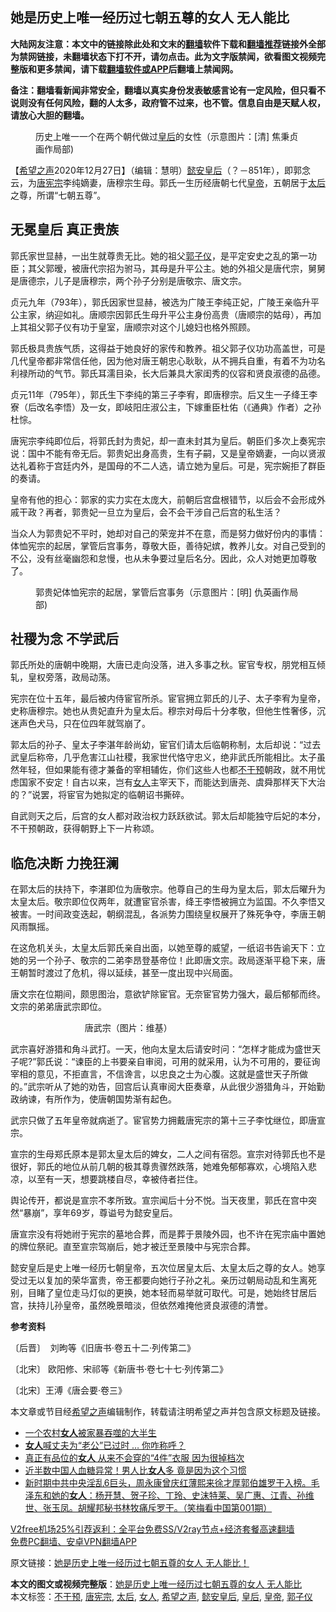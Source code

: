  <h2>她是历史上唯一经历过七朝五尊的女人 无人能比</h2> <p class="notice"><b>大陆网友注意：本文中的链接除此处和文末的<a href="https://github.com/bannedbook/fanqiang" >翻墙</a>软件下载和<a href="https://github.com/killgcd/justmysocks/blob/master/README.md">翻墙推荐</a>链接外全部为禁网链接，未翻墙状态下打不开，请勿点击。此为文字版禁闻，欲看图文视频完整版和更多禁闻，请下载<a href="https://github.com/bannedbook/fanqiang">翻墙软件或APP</a>后翻墙上禁闻网。</p><p>备注：翻墙看新闻非常安全，翻墙以真实身份发表敏感言论有一定风险，但只看不说则没有任何风险，翻的人太多，政府管不过来，也不管。信息自由是天赋人权，请放心大胆的翻墙。</b></p>  <div class="entry"> <figure><figcaption>历史上唯一一个在两个朝代做过<a href="https://www.bannedbook.org/bnews/tag/%e7%9a%87%e5%90%8e/" class="st_tag internal_tag" rel="tag" title="标签 皇后 下的日志">皇后</a>的女性（示意图片：[清]  焦秉贞画作局部)</figcaption></figure> <p>【<span class='wp_keywordlink_affiliate'><a href="https://www.soundofhope.org" title="希望之声" target="_blank">希望之声</a></span>2020年12月27日】（编辑：慧明）<a href="https://www.bannedbook.org/bnews/tag/%E6%87%BF%E5%AE%89%E7%9A%87%E5%90%8E/" class="st_tag internal_tag" rel="tag" title="标签 懿安皇后 下的日志">懿安皇后</a>（？－851年），即郭念云，为<a href="https://www.bannedbook.org/bnews/tag/%e5%94%90%e5%ae%aa%e5%ae%97/" class="st_tag internal_tag" rel="tag" title="标签 唐宪宗 下的日志">唐宪宗</a>李纯嫡妻，唐穆宗生母。郭氏一生历经唐朝七代<a href="https://www.bannedbook.org/bnews/tag/%e7%9a%87%e5%b8%9d/" class="st_tag internal_tag" rel="tag" title="标签 皇帝 下的日志">皇帝</a>，五朝居于<a href="https://www.bannedbook.org/bnews/tag/%e5%a4%aa%e5%90%8e/" class="st_tag internal_tag" rel="tag" title="标签 太后 下的日志">太后</a>之尊，所谓“七朝五尊”。</p> <h2>无冕皇后 真正贵族</h2> <p>郭氏家世显赫，一出生就尊贵无比。她的祖父<a href="https://www.bannedbook.org/bnews/tag/%e9%83%ad%e5%ad%90%e4%bb%aa/" class="st_tag internal_tag" rel="tag" title="标签 郭子仪 下的日志">郭子仪</a>，是平定安史之乱的第一功臣；其父郭暧，被唐代宗招为驸马，其母是升平公主。她的外祖父是唐代宗，舅舅是唐德宗，儿子是唐穆宗，两个孙子分别是唐敬宗、唐文宗。</p> <p>贞元九年（793年），郭氏因家世显赫，被选为广陵王李纯正妃，广陵王亲临升平公主家，纳迎如礼。唐顺宗因郭氏生母升平公主身份高贵（唐顺宗的姑母），再加上其祖父郭子仪有功于皇室，唐顺宗对这个儿媳妇也格外照顾。</p> <p>郭氏极具贵族气质，这得益于她良好的家传和教养。祖父郭子仪功功高盖世，可是几代皇帝都非常信任他，因为他对唐王朝忠心耿耿，从不拥兵自重，有着不为功名利禄所动的气节。郭氏耳濡目染，长大后兼具大家闺秀的仪容和贤良淑德的品德。</p> <p>贞元11年（795年），郭氏生下李纯的第三子李宥，即唐穆宗。后又生一子绛王李寮（后改名李悟）及一女，即岐阳庄淑公主，下嫁重臣杜佑（《通典》作者）之孙杜悰。</p> <p>唐宪宗李纯即位后，将郭氏封为贵妃，却一直未封其为皇后。朝臣们多次上奏宪宗说：国中不能有帝无后。郭贵妃出身高贵，生有子嗣，又是皇帝嫡妻，一向以贤淑达礼着称于宫廷内外，是国母的不二人选，请立她为皇后。可是，宪宗婉拒了群臣的奏请。</p>  <p>皇帝有他的担心：郭家的实力实在太庞大，前朝后宫盘根错节，以后会不会形成外戚干政？再者，郭贵妃一旦立为皇后，会不会干涉自己后宫的私生活？</p> <p>当众人为郭贵妃不平时，她却对自己的荣宠并不在意，而是努力做好份内的事情：体恤宪宗的起居，掌管后宫事务，尊敬大臣，善待妃嫔，教养儿女。对自己受到的不公，没有丝毫幽怨和怠慢，也从未争要过皇后名分。因此，众人对她更加尊敬了。</p> <figure><figcaption>郭贵妃体恤宪宗的起居，掌管后宫事务（示意图片：[明] 仇英画作局部)</figcaption></figure> <h2>社稷为念 不学武后</h2> <p>郭氏所处的唐朝中晚期，大唐已走向没落，进入多事之秋。宦官专权，朋党相互倾轧，皇权旁落，政局动荡。</p> <p>宪宗在位十五年，最后被内侍宦官所杀。宦官拥立郭氏的儿子、太子李宥为皇帝，史称唐穆宗。她也从贵妃直升为皇太后。穆宗对母后十分孝敬，但他生性奢侈，沉迷声色犬马，只在位四年就驾崩了。</p> <p>郭太后的孙子、皇太子李湛年龄尚幼，宦官们请太后临朝称制，太后却说：“过去武皇后称帝，几乎危害江山社稷，我家世代恪守忠义，绝非武氏所能相比。太子虽然年轻，但如果能有德才兼备的宰相辅佐，你们这些人也都<a href="https://www.bannedbook.org/bnews/tag/%E4%B8%8D%E5%B9%B2%E9%A2%84/" class="st_tag internal_tag" rel="tag" title="标签 不干预 下的日志">不干预</a>朝政，就不用忧虑国家不安定！自古以来，岂有<a href="https://www.bannedbook.org/bnews/tag/%e5%a5%b3%e4%ba%ba/" class="st_tag internal_tag" rel="tag" title="标签 女人 下的日志">女人</a>主宰天下，而能达到唐尧、虞舜那样天下大治的？”说罢，将宦官为她拟定的临朝诏书撕碎。</p> <p>自武则天之后，后宫的女人都对政治权力跃跃欲试。郭太后却能独守后妃的本分，不干预朝政，获得朝野上下一片称颂。</p>  <h2>临危决断 力挽狂澜</h2> <p>在郭太后的扶持下，李湛即位为唐敬宗。他尊自己的生母为皇太后，郭太后曜升为太皇太后。敬宗即位仅两年，就遭宦官杀害，绛王李悟被拥立为监国。不久李悟又被害。一时间政变迭起，朝纲混乱，各派势力围绕皇权展开了殊死争夺，李唐王朝风雨飘摇。</p> <p>在这危机关头，太皇太后郭氏亲自出面，以她至尊的威望，一纸诏书告谕天下：立她的另一个孙子、敬宗的二弟李昂登基帝位！此即唐文宗。政局逐渐平稳下来，唐王朝暂时渡过了危机，得以延续，甚至一度出现中兴局面。</p> <p>唐文宗在位期间，颇思图治，意欲铲除宦官。无奈宦官势力强大，最后郁郁而终。文宗的弟弟唐武宗即位。</p> <figure><figcaption>&nbsp; &nbsp; &nbsp; &nbsp; &nbsp; &nbsp; &nbsp; &nbsp; &nbsp; &nbsp; 唐武宗（图片：维基）</figcaption></figure> <p>武宗喜好游猎和角斗武打。一天，他向太皇太后请安时问：“怎样才能成为盛世天子呢?”郭氏说：“谏臣的上书要亲自审阅，可用的就采用，认为不可用的，要征询宰相的意见，不拒直言，不信谗言，以忠良之士为心腹。这就是盛世天子所做的。”武宗听从了她的劝告，回宫后认真审阅大臣奏章，从此很少游猎角斗，开始勤政纳谏，有所作为，使唐朝国势渐有起色。</p> <p>武宗只做了五年皇帝就病逝了。宦官势力拥戴唐宪宗的第十三子李忱继位，即唐宣宗。</p> <p>宣宗的生母郑氏原本是郭太皇太后的婢女，二人之间有宿怨。宣宗对待郭氏也不是很好，郭氏的地位从前几朝的极其尊贵骤然跌落，她难免郁郁寡欢，心境陷入悲凉，以至有一天，想要跳楼自尽，幸被侍者拦住。</p>  <p>舆论传开，都说是宣宗不孝所致。宣宗闻后十分不悦。当天夜里，郭氏在宫中突然“暴崩”，享年69岁，尊谥号为懿安皇后。</p> <p>唐宣宗没有将她祔于宪宗的墓地合葬，而是葬于景陵外园，也不许在宪宗庙中置她的牌位祭祀。直至宣宗驾崩后，她才被迁至景陵中与宪宗合葬。</p> <p>懿安皇后是史上唯一经历七朝皇帝，五次位居皇太后、太皇太后之尊的女人。她享受过无以复加的荣华富贵，帝王都要向她行子孙之礼。亲历过朝局动乱和生离死别，目睹了皇位走马灯似的更换，她本轻而易举就可取代。可是，她始终甘居后宫，扶持儿孙皇帝，虽然晚景暗淡，但依然难掩他贤良淑德的清誉。</p> <p><strong>参考资料</strong></p> <p>〔后晋〕  刘昫等《旧唐书·卷五十二·列传第二》 </p> <p>〔北宋〕 欧阳修、宋祁等《新唐书·卷七十七·列传第二》 </p>  <p>〔北宋〕王溥《唐会要·卷三》</p> <p>本文章或节目经<a href="https://www.bannedbook.org/bnews/tag/%e5%b8%8c%e6%9c%9b%e4%b9%8b%e5%a3%b0/" class="st_tag internal_tag" rel="tag" title="标签 希望之声 下的日志">希望之声</a>编辑制作，转载请注明希望之声并包含原文标题及链接。</p> <ul class='op-related-articles' title='相关阅读'> <li><a href='https://www.bannedbook.org/bnews/ssgc/20201227/1456058.html' target='_blank'>一个农村<b>女人</b>被家暴吞噬的大半生</a></li> <li><a href='https://www.bannedbook.org/bnews/funmedia/20201227/1455721.html' target='_blank'><b>女人</b>喊丈夫为“老公”已过时 … 你咋称呼？</a></li> <li><a href='https://www.bannedbook.org/bnews/lifebaike/20201227/1455674.html' target='_blank'>真正有品位的<b>女人</b> 从来不会穿的“4件”衣服 因为很掉档次</a></li> <li><a href='https://www.bannedbook.org/bnews/health/20201226/1455228.html' target='_blank'>近半数中国人血糖异常！男人比<b>女人</b>多 竟是因为这个习惯</a></li> <li><a href='https://www.bannedbook.org/bnews/comments/20201226/1455026.html' target='_blank'>新时期中共中央淫乱6巨头，周永康曾庆红薄熙来徐才厚郭伯雄罗干入榜。毛泽东和她的<b>女人</b>：杨开慧、贺子珍、丁玲、史沫特莱、吴广惠、江青、孙维世、张玉凤。胡耀邦秘书林牧痛斥罗干。（笑梅看中国第001期）</a></li> </ul> <p class="texttj"> <a href="https://www.bannedbook.org/forum23/topic22702.html" target="_blank">V2free机场25%引荐返利：全平台免费SS/V2ray节点+经济套餐高速翻墙</a><br/> <a href="https://github.com/bannedbook/fanqiang/wiki/%E7%A6%81%E9%97%BB%E7%BD%91%E5%AE%89%E5%8D%93%E7%BF%BB%E5%A2%99%E6%96%B0%E9%97%BBAPP" target="_blank">免费PC翻墙、安卓VPN翻墙APP</a></p><p>原文链接：<a class="src_link"  href="https://www.soundofhope.org/post/455737" target="_blank">她是历史上唯一经历过七朝五尊的女人 无人能比！</a></p><a name='sharetosocial'></a>       <div><b>本文的图文或视频完整版</b>：<a href='https://www.bannedbook.org/bnews/comments/20201228/1456397.html'>她是历史上唯一经历过七朝五尊的女人 无人能比</a></div>  </div><!--END ENTRY--> <div class="postfooter"> <div>本文标签：<a href="https://www.bannedbook.org/bnews/tag/%E4%B8%8D%E5%B9%B2%E9%A2%84/" rel="tag">不干预</a>, <a href="https://www.bannedbook.org/bnews/tag/%e5%94%90%e5%ae%aa%e5%ae%97/" rel="tag">唐宪宗</a>, <a href="https://www.bannedbook.org/bnews/tag/%e5%a4%aa%e5%90%8e/" rel="tag">太后</a>, <a href="https://www.bannedbook.org/bnews/tag/%e5%a5%b3%e4%ba%ba/" rel="tag">女人</a>, <a href="https://www.bannedbook.org/bnews/tag/%e5%b8%8c%e6%9c%9b%e4%b9%8b%e5%a3%b0/" rel="tag">希望之声</a>, <a href="https://www.bannedbook.org/bnews/tag/%E6%87%BF%E5%AE%89%E7%9A%87%E5%90%8E/" rel="tag">懿安皇后</a>, <a href="https://www.bannedbook.org/bnews/tag/%e7%9a%87%e5%90%8e/" rel="tag">皇后</a>, <a href="https://www.bannedbook.org/bnews/tag/%e7%9a%87%e5%b8%9d/" rel="tag">皇帝</a>, <a href="https://www.bannedbook.org/bnews/tag/%e9%83%ad%e5%ad%90%e4%bb%aa/" rel="tag">郭子仪</a></div>  </div><!--END POSTFOOTER--> 